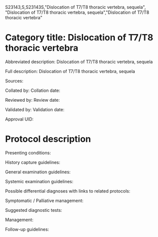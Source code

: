 S23143,S,S23143S,"Dislocation of T7/T8 thoracic vertebra, sequela", "Dislocation of T7/T8 thoracic vertebra, sequela","Dislocation of T7/T8 thoracic vertebra"
# Category title: Dislocation of T7/T8 thoracic vertebra

Abbreviated description: Dislocation of T7/T8 thoracic vertebra, sequela

Full description: Dislocation of T7/T8 thoracic vertebra, sequela

Sources:

Collated by:
Collation date:

Reviewed by:
Review date:

Validated by:
Validation date:

Approval UID:

# Protocol description

Presenting conditions:

History capture guidelines:

General examination guidelines:

Systemic examination guidelines:

Possible differential diagnoses with links to related protocols:

Symptomatic / Palliative management:

Suggested diagnostic tests:

Management:

Follow-up guidelines:
